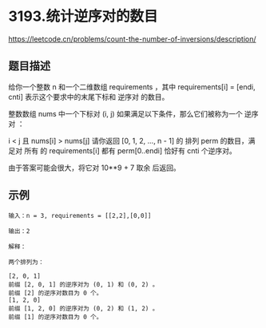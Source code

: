 # 3193.统计逆序对的数目
https://leetcode.cn/problems/count-the-number-of-inversions/description/
## 题目描述
给你一个整数 n 和一个二维数组 requirements ，其中 requirements[i] = [endi, cnti] 表示这个要求中的末尾下标和 逆序对 的数目。

整数数组 nums 中一个下标对 (i, j) 如果满足以下条件，那么它们被称为一个 逆序对 ：

i < j 且 nums[i] > nums[j]
请你返回 [0, 1, 2, ..., n - 1] 的 
排列
 perm 的数目，满足对 所有 的 requirements[i] 都有 perm[0..endi] 恰好有 cnti 个逆序对。

由于答案可能会很大，将它对 10**9 + 7 取余 后返回。

## 示例
```
输入：n = 3, requirements = [[2,2],[0,0]]

输出：2

解释：

两个排列为：

[2, 0, 1]
前缀 [2, 0, 1] 的逆序对为 (0, 1) 和 (0, 2) 。
前缀 [2] 的逆序对数目为 0 个。
[1, 2, 0]
前缀 [1, 2, 0] 的逆序对为 (0, 2) 和 (1, 2) 。
前缀 [1] 的逆序对数目为 0 个。
```